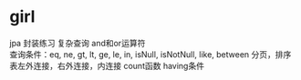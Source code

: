 # girl
 jpa 封装练习
 复杂查询
 and和or运算符  
 查询条件：eq, ne, gt, lt, ge, le, in, isNull, isNotNull, like, between
 分页，排序
表左外连接，右外连接，内连接
count函数  having条件   